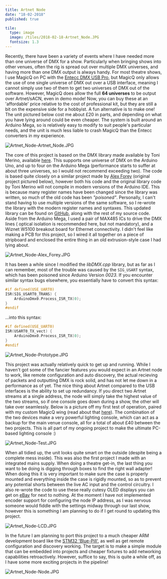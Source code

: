 ```yaml
---
title: Artnet Node
date: "18-02-2018"
published: true

tile:
  type: image
  image: /tiles/2018-02-18-Artnet_Node.JPG
  fontsize: 1.3
---
```


<script>
    import CopyButton from "@bojit/svelte-components/widgets/CodeEditor/CopyButton.svelte";

    import "prismjs/prism.js";
    import "prismjs/components/prism-c.js";
</script>

Recently, there have been a variety of events where I have needed more than one universe of DMX for a show. Particularly when bringing shows into other venues, often the rig is spread out over multiple DMX universes, and having more than one DMX output is always handy.
For most theatre shows, I use MagicQ on PC with the [Entecc DMX USB Pro](https://www.enttec.co.uk/product/protocols-gb/dmx512-gb/2-universe-usb-computer-interface-dmx/), but MagicQ only allows the use of one single universe of DMX out over a USB interface, meaning I cannot simply use two of them to get two universes of DMX out of the software. However, MagicQ does allow the full **64 universes** to be output over Artnet/sACN, even in demo mode! Now, you can buy these at an 'affordable' price relative to the cost of professional kit, but they are still a bit on the expensive side for a hobbyist. A fun alternative is to make one! The unit pictured below cost me about £20 in parts, and depending on what you have lying around could be even cheaper. The system is built around an Arduino Mega, so is relatively easy to modify to suit people's particular needs, and the unit is much less liable to crash MagicQ than the Entecc converters in my experience.

![Artnet_Node-Artnet_Node.JPG]({import.meta.env.VITE_IMAGE_BASE}/posts/Artnet_Node-Artnet_Node.JPG)

The core of this project is based on the DMX library made available by Toni Merino, available [here](https://blog.deskontrol.net/arduino-based-dmx-artnet-node/). This supports one universe of DMX on the Arduino Uno, and up to four on the Arduino Mega (performance starts to suffer at about three universes, so I would not recommend exceeding two). The code is based quite closely on a similar project made by [Alex Forey](https://github.com/alfo/artnet) (original project pictured below), however both his code and the original library code by Toni Merino will not compile in modern versions of the Arduino IDE. This is because many register names have been changed since the library was written, so much of the old code has been *"poisoned"*. Personally, I can't stand having to use multiple versions of the same software, so I re-wrote the library with the modern register names and syntaxes. This updated library can be found on [GitHub](https://github.com/BOJIT/Artnet_Node), along with the rest of my source code.
Aside from the Arduino Mega, I used a pair of MAX485 ICs to drive the DMX lines ( optical isolation is recommended here, but not mandatory), and a Wiznet W5100 breakout board for Ethernet connectivity. I didn't feel like making a PCB for this project, so I wired it all together on a piece of stripboard and enclosed the entire thing in an old extrusion-style case I had lying about.

![Artnet_Node-Alex_Forey.JPG]({import.meta.env.VITE_IMAGE_BASE}/posts/Artnet_Node-Alex_Forey.JPG)

It has been a while since I modified the *libDMX.cpp* library, but as far as I can remember, most of the trouble was caused by the ```SIG_USART``` syntax, which has been poisoned since Arduino Version *0023*. If you encounter similar
syntax bugs elsewhere, you essentially have to convert this syntax:


<CopyButton />

```c
#if defined(USE_UART0)
ISR(SIG_USART0_TRANS) {
    ArduinoDmx0.Process_ISR_TX(0);
}
#endif
```

...into this syntax:

<CopyButton />

```c
#if defined(USE_UART0)
ISR(USART0_TX_vect) {
    ArduinoDmx0.Process_ISR_TX(0);
}
#endif
```

![Artnet_Node-Prototype.JPG]({import.meta.env.VITE_IMAGE_BASE}/posts/Artnet_Node-Prototype.JPG)

This project was actually relatively quick to get up and running. While I haven't got some of the fancier features you would expect in an Artnet node to work, like remote configuration and auto discovery, the actual recieving of packets and outputting DMX is rock solid, and has not let me down in a performance as of yet. The nice thing about Artnet compared to the USB interfaces is the ability to set up redundancy. If you direct two Artnet streams at a single address, the node will simply take the highest value of the two streams, so if one console goes down during a show, the other will take over seamlessly.
Below is a picture off my first test of operation, paired with my custom MagicQ wing (read about that [here]({import.meta.env.VITE_BASE_URL}/projects/MagicQ_Wing)). The combination of the two devices make a very powerful lighting console, which can act as a backup for the main venue console, all for a total of about £40 between the two projects. This is all part of my ongoing project to make the ultimate PC-based lighting console :)

![Artnet_Node-Test.JPG]({import.meta.env.VITE_IMAGE_BASE}/posts/Artnet_Node-Test.JPG)

When all tidied up, the unit looks quite smart on the outside (despite being a complete mess inside). This was also the first project I made with an integrated mains supply. When doing a theatre get-in, the last thing you want to be doing is digging through boxes to find the right wall adapter! When doing this it is very important to make sure the case is properly mounted and everything inside the case is rigidly mounted, so as to prevent any potential shorts between the live AC input and the control circuitry.
I also re-wrote the code to use these really cutesy OLED displays you can get on [eBay](https://www.ebay.co.uk/itm/IIC-I2C-0-91-128x32-white-OLED-LCD-Display-Module-3-3v-5v-For-Arduino-PIC-PSHN/132893477621?epid=4002658264&hash=item1ef1118af5:g:lKYAAOSwu05bQsUy) for next to nothing. At the moment I have not implemented encoder support for configuring the node IP address, as I was nervous someone would fiddle with the settings midway through our last show, however this is something I am planning to do if I get round to updating this project.

![Artnet_Node-LCD.JPG]({import.meta.env.VITE_IMAGE_BASE}/posts/Artnet_Node-LCD.JPG)

In the future I am planning to port this project to a much cheaper ARM development board like the [STM32 'Blue-Pill'](https://stm32-base.org/boards/STM32F103C8T6-Blue-Pill.html), as well as get remote configuration and discovery working. The target is to make a simple module that can be embedded into projects and cheaper fixtures to add networking capabilities retroactively.
However, suffice to say, this is quite a while off, as I have some more exciting projects in the pipeline!

![Artnet_Node-Node.JPG]({import.meta.env.VITE_IMAGE_BASE}/posts/Artnet_Node-Node.JPG)
